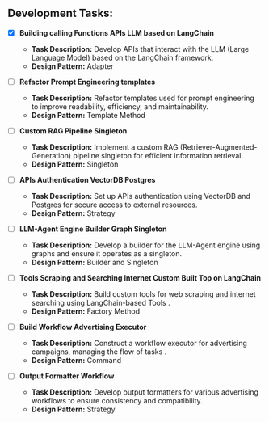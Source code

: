 ## Development Tasks:

- [x] **Building calling Functions APIs LLM based on LangChain**
  - **Task Description:** Develop APIs that interact with the LLM (Large Language Model) based on the LangChain framework.
  - **Design Pattern:** Adapter

- [ ] **Refactor Prompt Engineering templates**
  - **Task Description:** Refactor templates used for prompt engineering to improve readability, efficiency, and maintainability.
  - **Design Pattern:** Template Method

- [ ] **Custom RAG Pipeline Singleton**
  - **Task Description:** Implement a custom RAG (Retriever-Augmented-Generation) pipeline singleton for efficient information retrieval.
  - **Design Pattern:** Singleton

- [ ] **APIs Authentication VectorDB Postgres**
  - **Task Description:** Set up APIs authentication using VectorDB and Postgres for secure access to external resources.
  - **Design Pattern:** Strategy

- [ ] **LLM-Agent Engine Builder Graph Singleton**
  - **Task Description:** Develop a builder for the LLM-Agent engine using graphs and ensure it operates as a singleton.
  - **Design Pattern:** Builder and Singleton

- [ ] **Tools Scraping and Searching Internet Custom Built Top on LangChain**
  - **Task Description:** Build custom tools for web scraping and internet searching using LangChain-based Tools .
  - **Design Pattern:** Factory Method

- [ ] **Build Workflow Advertising Executor**
  - **Task Description:** Construct a workflow executor for advertising campaigns, managing the flow of tasks .
  - **Design Pattern:** Command

- [ ] **Output Formatter Workflow**
  - **Task Description:** Develop output formatters for various advertising workflows to ensure consistency and compatibility.
  - **Design Pattern:** Strategy
